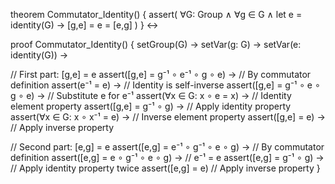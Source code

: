 theorem Commutator_Identity() {
  assert(
    ∀G: Group ∧ ∀g ∈ G ∧ let e = identity(G) →
    [g,e] = e = [e,g]
  )
} ↔

proof Commutator_Identity() {
  setGroup(G) →
  setVar(g: G) →
  setVar(e: identity(G)) →

  // First part: [g,e] = e
  assert([g,e] = g⁻¹ ∘ e⁻¹ ∘ g ∘ e) →   // By commutator definition
  assert(e⁻¹ = e) →                      // Identity is self-inverse
  assert([g,e] = g⁻¹ ∘ e ∘ g ∘ e) →     // Substitute e for e⁻¹
  assert(∀x ∈ G: x ∘ e = x) →           // Identity element property
  assert([g,e] = g⁻¹ ∘ g) →             // Apply identity property
  assert(∀x ∈ G: x ∘ x⁻¹ = e) →         // Inverse element property
  assert([g,e] = e) →                    // Apply inverse property

  // Second part: [e,g] = e
  assert([e,g] = e⁻¹ ∘ g⁻¹ ∘ e ∘ g) →   // By commutator definition
  assert([e,g] = e ∘ g⁻¹ ∘ e ∘ g) →     // e⁻¹ = e
  assert([e,g] = g⁻¹ ∘ g) →             // Apply identity property twice
  assert([e,g] = e)                      // Apply inverse property
}